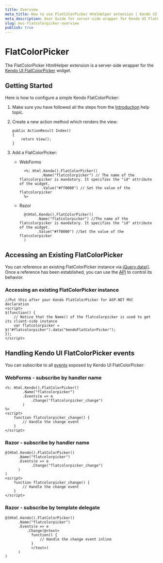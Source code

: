 ```yaml
---
title: Overview
meta_title: How to use FlatColorPicker HtmlHelper extension | Kendo UI documentation
meta_description: User Guide for server-side wrapper for Kendo UI FlatColorPicker for ASP.NET MVC widget.
slug: mvc-flatcolorpicker-overview
publish: true
---
```


# FlatColorPicker

The FlatColorPicker HtmlHelper extension is a server-side wrapper for the [Kendo UI FlatColorPicker](http://docs.kendoui.com/api/web/flatcolorpicker) widget.

## Getting Started

Here is how to configure a simple Kendo FlatColorPicker:

1.  Make sure you have followed all the steps from the [Introduction](http://docs.kendoui.com/getting-started/using-kendo-with/aspnet-mvc/introduction) help topic.

2.  Create a new action method which renders the view:

        public ActionResult Index()
        {
            return View();
        }
3.  Add a FlatColorPicker:
    - WebForms

            <%: Html.Kendo().FlatColorPicker()
                    .Name("flatcolorpicker") // The name of the flatcolorpicker is mandatory. It specifies the "id" attribute of the widget.
                    .Value("#ff0000") // Set the value of the flatcolorpicker
            %>
    - Razor

            @(Html.Kendo().FlatColorPicker()
                  .Name("flatcolorpicker") //The name of the flatcolorpicker is mandatory. It specifies the "id" attribute of the widget.
                  .Value("#ff0000") //Set the value of the flatcolorpicker
            )

## Accessing an Existing FlatColorPicker

You can reference an existing FlatColorPicker instance via [jQuery.data()](http://api.jquery.com/jQuery.data/).
Once a reference has been established, you can use the [API](http://docs.kendoui.com/api/web/flatcolorpicker#methods) to control its behavior.


### Accessing an existing FlatColorPicker instance

    //Put this after your Kendo FlatColorPicker for ASP.NET MVC declaration
    <script>
    $(function() {
        // Notice that the Name() of the flatcolorpicker is used to get its client-side instance
        var flatcolorpicker = $("#flatcolorpicker").data("kendoFlatColorPicker");
    });
    </script>


## Handling Kendo UI FlatColorPicker events

You can subscribe to all [events](http://docs.kendoui.com/api/web/flatcolorpicker#events) exposed by Kendo UI FlatColorPicker:

### WebForms - subscribe by handler name

    <%: Html.Kendo().FlatColorPicker()
            .Name("flatcolorpicker")
            .Events(e => e
                .Change("flatcolorpicker_change")
            )
    %>
    <script>
        function flatcolorpicker_change() {
            // Handle the change event
        }
    </script>


### Razor - subscribe by handler name

    @(Html.Kendo().FlatColorPicker()
          .Name("flatcolorpicker")
          .Events(e => e
                .Change("flatcolorpicker_change")
          )
    )
    <script>
        function flatcolorpicker_change() {
            // Handle the change event
        }
    </script>


### Razor - subscribe by template delegate

    @(Html.Kendo().FlatColorPicker()
          .Name("flatcolorpicker")
          .Events(e => e
              .Change(@<text>
                function() {
                    // Handle the change event inline
                }
                </text>)
          )
    )

 
